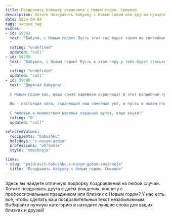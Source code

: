 ```yaml
---
title: Поздравить бабушку охранника с Новым годом. Смешное
description: Хотите поздравить бабушку с Новым годом или другим праздником? Наш ИИ создаст незабываемое поздравление, а вы обязательно выделитесь среди других.  
date: 2024-09-04
tags: second tag
wishes:
- id: 59293
  text: "Бабуля, с Новым годом! Пусть этот год будет таким же спокойным, как твоя работа в охране, но при этом богатым на приятные события и сладкие подарки! 😄🎄🎁
  "
  rating: "undefined"
  updated: "null"
- id: 58798
  text: "Бабушка, с Новым годом! Пусть в этом году у тебя будет столько же энергии, сколько у тебя было в молодости, охраняя от недоброжелателей весь колхоз! 😜🎉
  "
  rating: "undefined"
  updated: "null"
- id: 39090
  text: "Дорогая бабушка!
  
  С Новым годом вас, наша самая надежная охранница! В этот волшебный праздник желаем вам не пасти душу, а радовать ее искренними улыбками и приятными моментами! Пусть каждый миг будет под охраной счастья, а злые мракоборцы в виде забот и хлопот обходят ваш дом стороной.
  
  Вы - настоящая сила, охраняющая наш семейный уют, и пусть в новом году ваши запасы терпения и мудрости не иссякнут, а, наоборот, пополняются как запасы мандаринов на новогоднем столе!
  
  С любовью и множеством веселых охранных шуток, ваши внуки!"
  rating: "0"
  updated: "null"

selectedValues:
  recipients: "babushku"
  holidays: "s-novym-godom"
  professions: "ohrannik"
  style: "smeshnoje"

links:
- slug: "pozdravit-babushku-s-novym-godom-smeshnoje"
  title: "Поздравить бабушку с Новым годом. Смешное"
---
```


Здесь вы найдете отличную подборку поздравлений на любой случай. 
Хотите поздравить друга с днём рождения, коллегу с профессиональным праздником или близких с Новым годом? У нас есть всё, чтобы сделать ваш поздравительный текст незабываемым. Выбирайте нужную категорию и находите лучшие слова для ваших близких и друзей!
